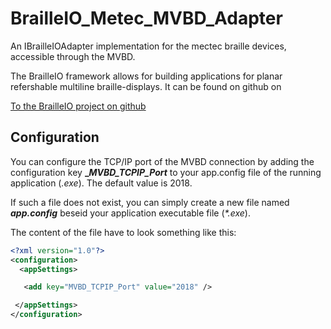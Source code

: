 # BrailleIO_Metec_MVBD_Adapter
An IBrailleIOAdapter implementation for the mectec braille devices, accessible through the MVBD.

The BrailleIO framework allows for building applications for planar refershable multiline braille-displays. It can be found on github on  

[To the BrailleIO project on github](https://github.com/TUD-INF-IAI-MCI/BrailleIO "A 2D tactile pin-matrix device abstraction framework")



## Configuration

You can configure the TCP/IP port of the MVBD connection by adding the configuration key
**__MVBD_TCPIP_Port_**
to your app.config file of the running application (_.exe_). The default value is 2018.

If such a file does not exist, you can simply create a new file named **_app.config_** beseid your 
application executable file (_*.exe_).

The content of the file have to look something like this:

```xml
<?xml version="1.0"?>
<configuration>
  <appSettings>

   <add key="MVBD_TCPIP_Port" value="2018" />

 </appSettings>
</configuration>
```
